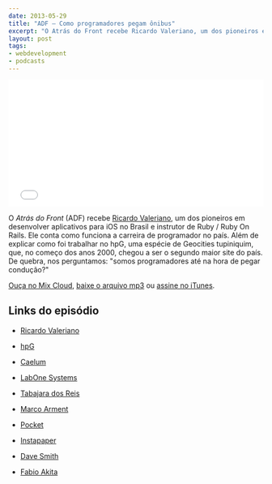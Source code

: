 ```yaml
---
date: 2013-05-29
title: "ADF – Como programadores pegam ônibus"
excerpt: "O Atrás do Front recebe Ricardo Valeriano, um dos pioneiros em desenvolver aplicativos para iOS no Brasil e instrutor de Ruby e Ruby On Rails"
layout: post
tags: 
- webdevelopment
- podcasts
---
```


<iframe width="100%" height="250" src="//www.mixcloud.com/widget/iframe/?feed=http%3A%2F%2Fwww.mixcloud.com%2Feduf%2Fcomo-programadores-pegam-%25C3%25B4nibus%2F&embed_uuid=8c85ee81-c24f-414f-b841-d29aa6f252d5&stylecolor=&embed_type=widget_standard" frameborder="0"></iframe>

O *Atrás do Front* (ADF) recebe [Ricardo Valeriano](https://twitter.com/sr_valeriano), um dos pioneiros em desenvolver aplicativos para iOS no Brasil e instrutor de Ruby / Ruby On Rails. Ele conta como funciona a carreira de programador no país. Além de explicar como foi trabalhar no hpG, uma espécie de Geocities tupiniquim, que, no começo dos anos 2000, chegou a ser o segundo maior site do país. De quebra, nos perguntamos: "somos programadores até na hora de pegar condução?"

[Ouça no Mix Cloud](http://www.mixcloud.com/eduf/como-programadores-pegam-%C3%B4nibus/), [baixe o arquivo mp3](http://www.mediafire.com/?pi0m5oxz5t6xqqu) ou [assine no iTunes](https://itunes.apple.com/br/podcast/atras-do-front/id655119629?l=en).
<!--more-->

## Links do episódio

* [Ricardo Valeriano](http://ricardovaleriano.github.io/)

* [hpG](http://www.istoedinheiro.com.br/noticias/14181_VOCE+VIU+O+HPG)

* [Caelum](http://www.caelum.com.br/)

* [LabOne Systems](http://www.labone.net/pt/html/home.html)

* [Tabajara dos Reis](http://br.linkedin.com/in/tabajara)

* [Marco Arment](http://marco.org)

* [Pocket](http://getpocket.com)

* [Instapaper](http://instapaper.com)

* [Dave Smith](http://david-smith.org/)

* [Fabio Akita](http://www.akitaonrails.com/pages/about)